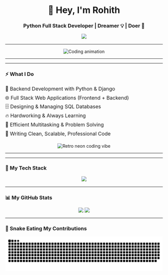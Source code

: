 <h1 align="center">👋 Hey, I'm Rohith</h1>
<h3 align="center">Python Full Stack Developer | Dreamer 💡 | Doer 🚀</h3>

<!-- Typing animation that tells your qualities -->
<p align="center">
  <img src="https://readme-typing-svg.herokuapp.com?font=Fira+Code&size=25&duration=4000&pause=1000&color=00C9A7&center=true&vCenter=true&width=700&lines=💻+I+am+a+Python+Full+Stack+Developer;⚡+I+am+a+Hard+Worker;🧩+I+am+a+Multitasker;👨‍💻+I+am+a+Passionate+Coder;🚀+I+Love+Turning+Ideas+into+Reality" />
</p>

---

<!-- Fun coding GIF -->
<p align="center">
  <img src="https://media.giphy.com/media/qgQUggAC3Pfv687qPC/giphy.gif" width="600" alt="Coding animation"/>
</p>

---

---

### ⚡ What I Do
<div align="center">

<p align="left" style="font-size:16px; line-height:1.8;">
🐍 Backend Development with Python & Django <br>
🌐 Full Stack Web Applications (Frontend + Backend) <br>
🗄️ Designing & Managing SQL Databases <br>
🔥 Hardworking & Always Learning <br>
🧩 Efficient Multitasking & Problem Solving <br>
🎯 Writing Clean, Scalable, Professional Code
</p>

<!-- Motion/animated image -->
<p align="center">
  <img src="https://media.giphy.com/media/f9jQLaSiLdTuw/giphy.gif" width="500" alt="Retro neon coding vibe"/>
</p>
</div>

---

---

### 🚀 My Tech Stack
<p align="center">
  <img src="https://skillicons.dev/icons?i=python,django,html,css,js,mysql,git,github,vscode" />
</p>

---

### 📊 My GitHub Stats
<p align="center">
  <img src="https://github-readme-stats.vercel.app/api?username=rohithsamuel123&show_icons=true&theme=tokyonight" height="150"/>
  <img src="https://github-readme-streak-stats.herokuapp.com/?user=rohithsamuel123&theme=tokyonight" height="150"/>
</p>

---

### 🐍 Snake Eating My Contributions
<p align="center">
  <img src="https://raw.githubusercontent.com/Platane/snk/output/github-contribution-grid-snake.svg" />
</p>
